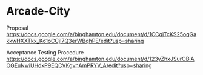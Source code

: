 # Arcade-City

Proposal
https://docs.google.com/a/binghamton.edu/document/d/1CCqjTcKS25oqGakkwHXXTkx_Ko1oCCjI7Q3erWBqhPE/edit?usp=sharing

Acceptance Testing Procedure
https://docs.google.com/a/binghamton.edu/document/d/123yZhxJSurOBiAOGEuNwiUHdkP9EQCVKgvnAmPRYV_A/edit?usp=sharing
